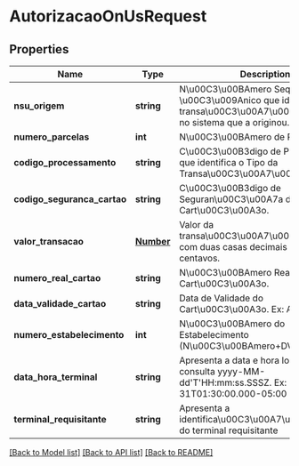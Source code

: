 # AutorizacaoOnUsRequest

## Properties
Name | Type | Description | Notes
------------ | ------------- | ------------- | -------------
**nsu_origem** | **string** | N\u00C3\u00BAmero Sequencial \u00C3\u009Anico que identifica a transa\u00C3\u00A7\u00C3\u00A3o no sistema que a originou. | 
**numero_parcelas** | **int** | N\u00C3\u00BAmero de Parcelas. | 
**codigo_processamento** | **string** | C\u00C3\u00B3digo de Processamento que identifica o Tipo da Transa\u00C3\u00A7\u00C3\u00A3o. | 
**codigo_seguranca_cartao** | **string** | C\u00C3\u00B3digo de Seguran\u00C3\u00A7a do Cart\u00C3\u00A3o. | 
**valor_transacao** | [**Number**](Number.md) | Valor da transa\u00C3\u00A7\u00C3\u00A3o com duas casas decimais para os centavos. | 
**numero_real_cartao** | **string** | N\u00C3\u00BAmero Real do Cart\u00C3\u00A3o. | 
**data_validade_cartao** | **string** | Data de Validade do Cart\u00C3\u00A3o. Ex: AAMM | 
**numero_estabelecimento** | **int** | N\u00C3\u00BAmero do Estabelecimento (N\u00C3\u00BAmero+DV). | 
**data_hora_terminal** | **string** | Apresenta a data e hora local da consulta yyyy-MM-dd&#39;T&#39;HH:mm:ss.SSSZ. Ex: 2000-10-31T01:30:00.000-05:00 | 
**terminal_requisitante** | **string** | Apresenta a identifica\u00C3\u00A7\u00C3\u00A3o do terminal requisitante | 

[[Back to Model list]](../README.md#documentation-for-models) [[Back to API list]](../README.md#documentation-for-api-endpoints) [[Back to README]](../README.md)


